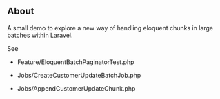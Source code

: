 ## About

A small demo to explore a new way of handling eloquent chunks in large batches within Laravel.

See 
- Feature/EloquentBatchPaginatorTest.php

- Jobs/CreateCustomerUpdateBatchJob.php
- Jobs/AppendCustomerUpdateChunk.php
